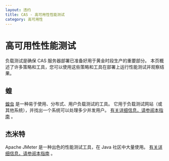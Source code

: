 ```yaml
---
layout: 违约
title: CAS - 高可用性性能测试
category: 高可用性
---
```


# 高可用性性能测试

负载测试是确保 CAS 服务器部署已准备好用于黄金时段生产的重要部分。 本页概述了许多策略和工具，您可以使用这些策略和工具在部署上运行性能测试并观察结果。

## 蝗

[蝗虫](http://locust.io/) 是一种易于使用、分布式、用户负载测试的工具。 它用于负载测试网站（或其他系统），并找出一个系统可以处理多少并发用户。 [有关详细信息，请参阅本指南](Performance-Testing-Locust.html) 。

## 杰米特

Apache JMeter 是一种出色的性能测试工具，在 Java 社区中大量使用。 [有关详细信息，请参阅本指南](Performance-Testing-JMeter.html) 。
